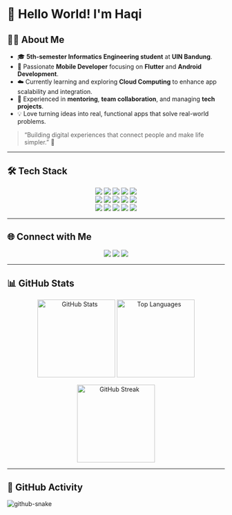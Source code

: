 # 👋 Hello World! I'm Haqi  

## 👨‍💻 About Me  

- 🎓 **5th-semester Informatics Engineering student** at **UIN Bandung**.  
- 📱 Passionate **Mobile Developer** focusing on **Flutter** and **Android Development**.  
- ☁️ Currently learning and exploring **Cloud Computing** to enhance app scalability and integration.  
- 🤝 Experienced in **mentoring**, **team collaboration**, and managing **tech projects**.  
- 💡 Love turning ideas into real, functional apps that solve real-world problems.  

> “Building digital experiences that connect people and make life simpler.” 🚀  

---

## 🛠 Tech Stack  

<p align="center">
<img src="https://img.shields.io/badge/-Flutter-5bc3ef?style=for-the-badge&logo=flutter&logoColor=white" />
<img src="https://img.shields.io/badge/-Dart-0175C2?style=for-the-badge&logo=dart&logoColor=white" />
<img src="https://img.shields.io/badge/-Android%20Studio-3ddc84?style=for-the-badge&logo=androidstudio&logoColor=white" />
<img src="https://img.shields.io/badge/-Kotlin-7f52ff?style=for-the-badge&logo=kotlin&logoColor=white" />
<img src="https://img.shields.io/badge/-Java-007396?style=for-the-badge&logo=java&logoColor=white" />
<br/>
<img src="https://img.shields.io/badge/-Firebase-ffcb2b?style=for-the-badge&logo=firebase&logoColor=black" />
<img src="https://img.shields.io/badge/-Google%20Cloud-4285F4?style=for-the-badge&logo=googlecloud&logoColor=white" />
<img src="https://img.shields.io/badge/-Docker-2496ed?style=for-the-badge&logo=docker&logoColor=white" />
<img src="https://img.shields.io/badge/-Git-ec4f31?style=for-the-badge&logo=git&logoColor=white" />
<img src="https://img.shields.io/badge/-GitHub-black?style=for-the-badge&logo=github" />
<br/>
<img src="https://img.shields.io/badge/-React-61dafb?style=for-the-badge&logo=react&logoColor=black" />
<img src="https://img.shields.io/badge/-HTML5-e34f26?style=for-the-badge&logo=html5&logoColor=white" />
<img src="https://img.shields.io/badge/-CSS3-2965f1?style=for-the-badge&logo=css3&logoColor=white" />
<img src="https://img.shields.io/badge/-JavaScript-f7df1e?style=for-the-badge&logo=javascript&logoColor=black" />
<img src="https://img.shields.io/badge/-Figma-8b35d0?style=for-the-badge&logo=figma&logoColor=white" />
</p>

---

## 🌐 Connect with Me  

<p align="center">
<a href="https://www.linkedin.com/in/rahardianbaihaqi" target="_blank"><img src="https://img.shields.io/badge/linkedin-0077B5.svg?style=for-the-badge&logo=linkedin&logoColor=white"/></a>
<a href="https://www.instagram.com/rhrdianbaihaqi/" target="_blank"><img src="https://img.shields.io/badge/instagram-E4405F.svg?style=for-the-badge&logo=instagram&logoColor=white"/></a>
<a href="https://discord.gg/wxY2Bvz3" target="_blank"><img src="https://img.shields.io/badge/discord-7289da.svg?style=for-the-badge&logo=discord&logoColor=white"/></a>
</p>

---

## 📊 GitHub Stats  

<p align="center">
  <img src="https://github-readme-stats.vercel.app/api?username=rhrdianbaihaqi&show_icons=true&theme=tokyonight" alt="GitHub Stats" height="180em"/>
  <img src="https://github-readme-stats.vercel.app/api/top-langs/?username=rhrdianbaihaqi&layout=compact&theme=tokyonight" alt="Top Languages" height="180em"/>
</p>

<p align="center">
  <img src="https://streak-stats.demolab.com?user=rhrdianbaihaqi&theme=tokyonight" alt="GitHub Streak" height="180em"/>
</p>

---

## 🐍 GitHub Activity  

<picture>
  <source media="(prefers-color-scheme: dark)" srcset="https://raw.githubusercontent.com/tobiasmeyhoefer/tobiasmeyhoefer/output/github-snake-dark.svg" />
  <source media="(prefers-color-scheme: light)" srcset="https://raw.githubusercontent.com/tobiasmeyhoefer/tobiasmeyhoefer/output/github-snake.svg" />
  <img alt="github-snake" src="https://raw.githubusercontent.com/tobiasmeyhoefer/tobiasmeyhoefer/output/github-snake.svg" />
</picture>
